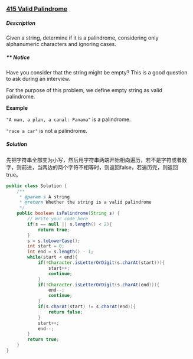 ### [415 Valid Palindrome](http://www.lintcode.com/en/problem/valid-palindrome/)

##### Description

Given a string, determine if it is a palindrome, considering only alphanumeric characters and ignoring cases.

##### ** Notice

Have you consider that the string might be empty? This is a good question to ask during an interview.

For the purpose of this problem, we define empty string as valid palindrome.

**Example**

`"A man, a plan, a canal: Panama"` is a palindrome.

`"race a car"` is not a palindrome.

##### Solution

先把字符串全部变为小写，然后用字符串两端开始相向遍历，若不是字符或者数字，则前进，当两边的两个字符不相等时，则返回false，若遍历完，则返回true。

```java
public class Solution {
    /**
     * @param s A string
     * @return Whether the string is a valid palindrome
     */
    public boolean isPalindrome(String s) {
        // Write your code here
        if(s == null || s.length() < 2){
            return true;   
        } 
        s = s.toLowerCase();
        int start = 0;
        int end = s.length() - 1;
        while(start < end){
            if(!Character.isLetterOrDigit(s.charAt(start))){
                start++;
                continue;
            }
            if(!Character.isLetterOrDigit(s.charAt(end))){
                end--;
                continue;
            }
            if(s.charAt(start) != s.charAt(end)){
                return false;
            }
            start++;
            end--;
        }
        return true;
    }
}
```

